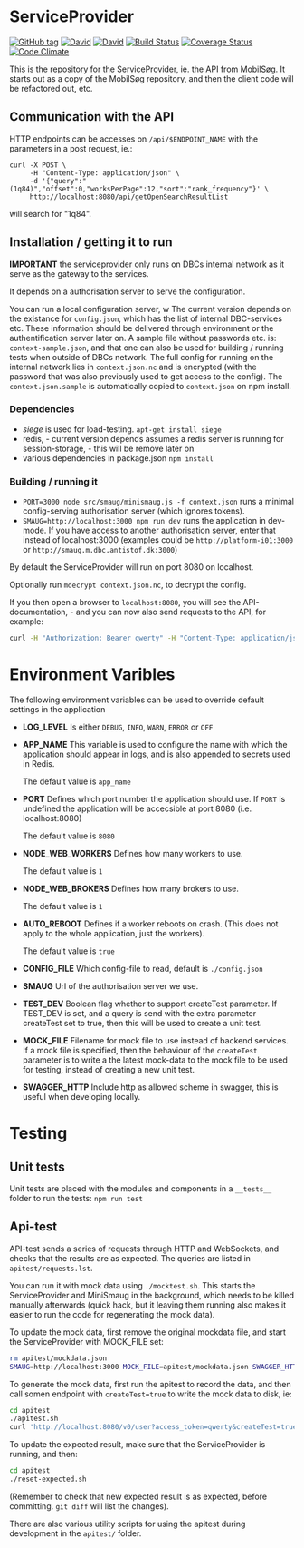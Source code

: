 # ServiceProvider

[![GitHub tag](https://img.shields.io/github/tag/DBCDK/serviceprovider.svg?style=flat-square)](https://github.com/DBCDK/serviceprovider)
[![David](https://img.shields.io/david/DBCDK/serviceprovider.svg?style=flat-square)](https://david-dm.org/DBCDK/serviceprovider#info=dependencies)
[![David](https://img.shields.io/david/dev/DBCDK/serviceprovider.svg?style=flat-square)](https://david-dm.org/DBCDK/serviceprovider#info=devDependencies)
[![Build Status](https://travis-ci.org/DBCDK/serviceprovider.svg?branch=master)](https://travis-ci.org/DBCDK/serviceprovider)
[![Coverage Status](https://coveralls.io/repos/DBCDK/serviceprovider/badge.svg?branch=master&service=github)](https://coveralls.io/github/DBCDK/serviceprovider?branch=master)
[![Code Climate](https://codeclimate.com/github/DBCDK/serviceprovider/badges/gpa.svg)](https://codeclimate.com/github/DBCDK/serviceprovider)

This is the repository for the ServiceProvider, ie. the API from [MobilSøg](https://github.com/DBCDK/mobilsoeg).  It starts out as a copy of the MobilSøg repository, and then the client code will be refactored out, etc.

## Communication with the API

HTTP endpoints can be accesses on `/api/$ENDPOINT_NAME` with the parameters in a post request, ie.:

    curl -X POST \
         -H "Content-Type: application/json" \
         -d '{"query":"(1q84)","offset":0,"worksPerPage":12,"sort":"rank_frequency"}' \
         http://localhost:8080/api/getOpenSearchResultList

will search for "1q84".

## Installation / getting it to run

**IMPORTANT** the serviceprovider only runs on DBCs internal network as it serve as the gateway to the services.

It depends on a authorisation server to serve the configuration.

You can run a local configuration server, w
The current version depends on the existance for `config.json`, which has the list of internal DBC-services etc.
These information should be delivered through environment or the authentification server later on.
A sample file without passwords etc. is: `context-sample.json`, and that one can also be used for building / running tests when outside of DBCs network.
The full config for running on the internal network lies in `context.json.nc` and is encrypted (with the password that was also previously used to get access to the config).
The `context.json.sample` is automatically copied to `context.json` on npm install.

### Dependencies

- *siege* is used for load-testing. `apt-get install siege`
- redis, - current version depends assumes a redis server is running for session-storage, - this will be remove later on
- various dependencies in package.json `npm install`

### Building / running it

- `PORT=3000 node src/smaug/minismaug.js -f context.json` runs a minimal config-serving authorisation server (which ignores tokens).
- `SMAUG=http://localhost:3000 npm run dev` runs the application in dev-mode. If you have access to another authorisation server, enter that instead of localhost:3000 (examples could be `http://platform-i01:3000` or `http://smaug.m.dbc.antistof.dk:3000`)

By default the ServiceProvider will run on port 8080 on localhost.

Optionally run `mdecrypt context.json.nc`, to decrypt the config.

If you then open a browser to `localhost:8080`, you will see the API-documentation, - and you can now also send requests to the API, for example:

```bash
curl -H "Authorization: Bearer qwerty" -H "Content-Type: application/json" -d '{"q": "ost", "fields": ["title","pid"]}' http://localhost:8080/v0/search
```

# Environment Varibles
The following environment variables can be used to override default settings in the application

- __LOG_LEVEL__
Is either `DEBUG`,  `INFO`, `WARN`, `ERROR` or `OFF`

- __APP_NAME__
This variable is used to configure the name with which the application should appear in logs, and is also appended to secrets used in Redis.

  The default value is `app_name`

- __PORT__
Defines which port number the application should use.
If `PORT` is undefined the application will be accecsible at port 8080 (i.e. localhost:8080)

  The default value is `8080`

- __NODE_WEB_WORKERS__
Defines how many workers to use.

  The default value is `1`

- __NODE_WEB_BROKERS__
Defines how many brokers to use.

  The default value is `1`

- __AUTO_REBOOT__
Defines if a worker reboots on crash. (This does not apply to the whole application, just the workers).

  The default value is `true`

- __CONFIG_FILE__
Which config-file to read, default is `./config.json`

- __SMAUG__
Url of the authorisation server we use.

- __TEST_DEV__
Boolean flag whether to support createTest parameter. If TEST_DEV is set, and a query is send with the extra parameter createTest set to true, then this will be used to create a unit test.

- __MOCK_FILE__
Filename for mock file to use instead of backend services. 
If a mock file is specified, then the behaviour of the `createTest` parameter is to write a the latest mock-data to the mock file to be used for testing, instead of creating a new unit test.

- __SWAGGER_HTTP__
Include http as allowed scheme in swagger, this is useful when developing locally.

# Testing

## Unit tests
Unit tests are placed with the modules and components in a `__tests__` folder
to run the tests: `npm run test`

## Api-test

API-test sends a series of requests through HTTP and WebSockets, and checks that the results are as expected. The queries are listed in `apitest/requests.lst`.

You can run it with mock data using `./mocktest.sh`. This starts the ServiceProvider and MiniSmaug in the background, which needs to be killed manually afterwards (quick hack, but it leaving them running also makes it easier to run the code for regenerating the mock data).

To update the mock data, first remove the original mockdata file, and start the ServiceProvider with MOCK_FILE set:

```bash
rm apitest/mockdata.json
SMAUG=http://localhost:3000 MOCK_FILE=apitest/mockdata.json SWAGGER_HTTP=true TEST_DEV=true node src/main.js &
```

To generate the mock data, first run the apitest to record the data, and then call somen endpoint with `createTest=true` to write the mock data to disk, ie:

```bash
cd apitest
./apitest.sh
curl 'http://localhost:8080/v0/user?access_token=qwerty&createTest=true'
```

To update the expected result, make sure that the ServiceProvider is running, and then:

```bash
cd apitest
./reset-expected.sh
```
(Remember to check that new expected result is as expected, before committing. `git diff` will list the changes).


There are also various utility scripts for using the apitest during development in the `apitest/` folder.


